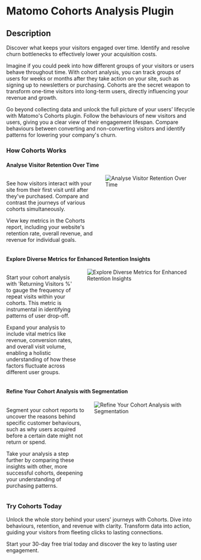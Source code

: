 # Matomo Cohorts Analysis Plugin

## Description

Discover what keeps your visitors engaged over time. Identify and resolve churn bottlenecks to effectively lower your acquisition costs.

Imagine if you could peek into how different groups of your visitors or users behave throughout time. With cohort analysis, you can track groups of users for weeks or months after they take action on your site, such as signing up to newsletters or purchasing. Cohorts are the secret weapon to transform one-time visitors into long-term users, directly influencing your revenue and growth.

Go beyond collecting data and unlock the full picture of your users’ lifecycle with Matomo's Cohorts plugin. Follow the behaviours of new visitors and users, giving you a clear view of their engagement lifespan. Compare behaviours between converting and non-converting visitors and identify patterns for lowering your company's churn.

### How Cohorts Works

#### Analyse Visitor Retention Over Time

<div class="main-div-readme" style="display: flex;height: auto;">
<div class="left-div-readme" style="width: 50%;">
<p>See how visitors interact with your site from their first visit until after they've purchased. Compare and contrast the journeys of various cohorts simultaneously.</p>
<p>View key metrics in the Cohorts report, including your website's retention rate, overall revenue, and revenue for individual goals.</p>
</div>
<div class="right-div-readme" style="flex-grow: 1;">
<img src="https://plugins.matomo.org/img/Cohorts/image1.png" style="margin-left: 24px;" alt="Analyse Visitor Retention Over Time">
</div>
</div>

#### Explore Diverse Metrics for Enhanced Retention Insights

<div class="main-div-readme" style="display: flex;height: auto;">
<div class="left-div-readme" style="width: 50%;">
<p>Start your cohort analysis with 'Returning Visitors %' to gauge the frequency of repeat visits within your cohorts. This metric is instrumental in identifying patterns of user drop-off.</p>
<p>Expand your analysis to include vital metrics like revenue, conversion rates, and overall visit volume, enabling a holistic understanding of how these factors fluctuate across different user groups.</p>
</div>
<div class="right-div-readme" style="flex-grow: 1;">
<img src="https://plugins.matomo.org/img/Cohorts/image2.jpg" style="margin-left: 24px;" alt="Explore Diverse Metrics for Enhanced Retention Insights">
</div>
</div>

#### Refine Your Cohort Analysis with Segmentation

<div class="main-div-readme" style="display: flex;height: auto;">
<div class="left-div-readme" style="width: 50%;">
<p>Segment your cohort reports to uncover the reasons behind specific customer behaviours, such as why users acquired before a certain date might not return or spend.</p>
<p>Take your analysis a step further by comparing these insights with other, more successful cohorts, deepening your understanding of purchasing patterns.</p>
</div>
<div class="right-div-readme" style="flex-grow: 1;">
<img src="https://plugins.matomo.org/img/Cohorts/image3.jpg" style="margin-left: 24px;" alt="Refine Your Cohort Analysis with Segmentation">
</div>
</div>

### Try Cohorts Today

Unlock the whole story behind your users' journeys with Cohorts. Dive into behaviours, retention, and revenue with clarity. Transform data into action, guiding your visitors from fleeting clicks to lasting connections.

Start your 30-day free trial today and discover the key to lasting user engagement.